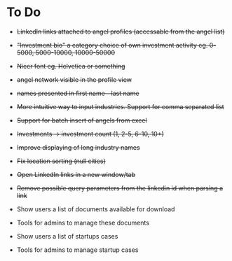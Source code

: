 # To Do
* ~~LinkedIn links attached to angel profiles (accessable from the angel list)~~
* ~~"Investment bio" a category choice of own investment activity eg. 0-5000, 5000-10000, 10000-50000~~
* ~~Nicer font eg. Helvetica or something~~
* ~~angel network visible in the profile view~~ 
* ~~names presented in first name - last name~~
* ~~More intuitive way to input industries. Support for comma separated list~~
* ~~Support for batch insert of angels from excel~~
* ~~Investments -> investment count (1, 2-5, 6-10, 10+)~~


* ~~Improve displaying of long industry names~~
* ~~Fix location sorting (null cities)~~
* ~~Open LinkedIn links in a new window/tab~~ 


* ~~Remove possible query parameters from the linkedin id when parsing a link~~


* Show users a list of documents available for download
* Tools for admins to manage these documents


* Show users a list of startups cases
* Tools for admins to manage startup cases